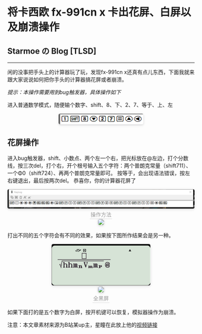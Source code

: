 # 将卡西欧 fx-991cn x 卡出花屏、白屏以及崩溃操作

## Starmoe の Blog [TLSD]

---

闲的没事把手头上的计算器玩了玩，发现fx-991cn x还真有点儿东西，下面我就来跟大家说说如何把你手头的计算器搞花屏或者崩溃。

*提示：本操作需要用到bug触发器，具体操作如下*

进入普通数学模式，随便输个数字、shift、8、下、2、7、等于、上、左

<center>
    <img style="border-radius: 0.3125em;
    box-shadow: 0 2px 4px 0 rgba(34,36,38,.12),0 2px 10px 0 rgba(34,36,38,.08);"
    src="/images/2023-01-27/01.png">
    <br>
</center>


## 花屏操作

进入bug触发器，shift、小数点、两个左一个右，把光标放在@左边，打个分数线，按三次del，打个右，开个根号输入五个字符：两个普朗克常量（shift711）、一个Φ0（shift724）、再两个普朗克常量即可。
按等于，会出现语法错误，按左右键退出，最后按两次del。
恭喜你，你的计算器花屏了

<center>
    <img style="border-radius: 0.3125em;
    box-shadow: 0 2px 4px 0 rgba(34,36,38,.12),0 2px 10px 0 rgba(34,36,38,.08);"
    src="/images/2023-01-27/02.png">
    <br>
    <div style="color:orange; border-bottom: 1px solid #d9d9d9;
    display: inline-block;
    color: #999;
    padding: 2px;">操作方法</div>
</center>


<center>
    <img style="border-radius: 0.3125em;
    box-shadow: 0 2px 4px 0 rgba(34,36,38,.12),0 2px 10px 0 rgba(34,36,38,.08);"
    src="/images/2023-01-27/03.png">
    <br>
</center>

打出不同的五个字符会有不同的效果，如果按下图所作结果会是另一种。

<center>
    <img style="border-radius: 0.3125em;
    box-shadow: 0 2px 4px 0 rgba(34,36,38,.12),0 2px 10px 0 rgba(34,36,38,.08);"
    src="/images/2023-01-27/04.png">
    <br>
</center>

<center>
    <img style="border-radius: 0.3125em;
    box-shadow: 0 2px 4px 0 rgba(34,36,38,.12),0 2px 10px 0 rgba(34,36,38,.08);"
    src="/images/2023-01-27/05.png">
    <br>
    <div style="color:orange; border-bottom: 1px solid #d9d9d9;
    display: inline-block;
    color: #999;
    padding: 2px;">全黑屏</div>
</center>

</center>

如果下面打的是五个数字为白屏，按开机键可以恢复，模拟器操作为崩溃。

注意：本文章素材来源为B站某up主，星瞳在此放上他的[视频链接](https://www.bilibili.com/video/BV1A44y187V9/?p=2&spm_id_from=333.1007.top_right_bar_window_history.content.click&vd_source=4968e6aca5963214ba9e27ec6d0e0e96)